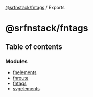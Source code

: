 [@srfnstack/fntags](README.md) / Exports

# @srfnstack/fntags

## Table of contents

### Modules

- [fnelements](modules/fnelements.md)
- [fnroute](modules/fnroute.md)
- [fntags](modules/fntags.md)
- [svgelements](modules/svgelements.md)
